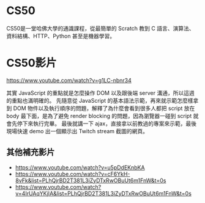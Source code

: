 # CS50

CS50是一堂哈佛大學的通識課程，從最簡單的 Scratch 教到 C 語言、演算法、資料結構、HTTP、Python 甚至是機器學習。

# CS50影片

https://www.youtube.com/watch?v=g1LC-nbnr34

其實 JavaScript 的重點就是怎麼操作 DOM 以及跟後端 server 溝通，所以這週的重點也滿明確的。
先隨意從 JavaScript 的基本語法示範，再來就示範怎麼樣拿到 DOM 物件以及執行順序的問題，解釋了為什麼會看到很多人都把 script 放在 body 最下面，是為了避免 render blocking 的問題，因為瀏覽器一碰到 script 就會先停下來執行完畢。
最後就講一下 ajax，直接拿以前教過的專案來示範，最後現場快速 demo 出一個顯示出 Twitch stream 截圖的網頁。

## 其他補充影片
- https://www.youtube.com/watch?v=u5pDdEKnbKA
- https://www.youtube.com/watch?v=cF6YkH-8vFk&list=PLhQjrBD2T381L3iZyDTxRwOBuUt6m1FnW&t=0s
- https://www.youtube.com/watch?v=4IrUAqYKjIA&list=PLhQjrBD2T381L3iZyDTxRwOBuUt6m1FnW&t=0s
